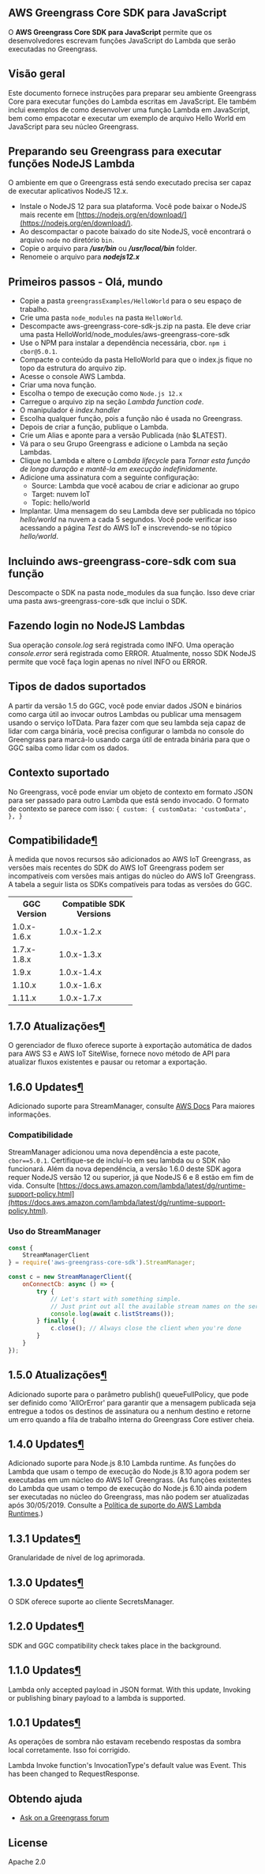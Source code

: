 ## AWS Greengrass Core SDK para JavaScript

O **AWS Greengrass Core SDK para JavaScript** permite que os desenvolvedores escrevam funções JavaScript do Lambda que serão executadas no Greengrass.

## Visão geral

Este documento fornece instruções para preparar seu ambiente Greengrass Core para executar funções do Lambda escritas em JavaScript. Ele também inclui exemplos de como desenvolver uma função Lambda em JavaScript, bem como empacotar e executar um exemplo de arquivo Hello World em JavaScript para seu núcleo Greengrass.

## Preparando seu Greengrass para executar funções NodeJS Lambda

O ambiente em que o Greengrass está sendo executado precisa ser capaz de executar aplicativos NodeJS 12.x.

*   Instale o NodeJS 12 para sua plataforma. Você pode baixar o NodeJS mais recente em [https://nodejs.org/en/download/](https://nodejs.org/en/download/).
*   Ao descompactar o pacote baixado do site NodeJS, você encontrará o arquivo `node` no diretório `bin`.
*   Copie o arquivo para _**/usr/bin**_ ou _**/usr/local/bin**_ folder.
*   Renomeie o arquivo para _**nodejs12.x**_

## Primeiros passos - Olá, mundo

*   Copie a pasta `greengrassExamples/HelloWorld` para o seu espaço de trabalho.
*   Crie uma pasta `node_modules` na pasta `HelloWorld`.
*   Descompacte aws-greengrass-core-sdk-js.zip na pasta. Ele deve criar uma pasta HelloWorld/node_modules/aws-greengrass-core-sdk
*   Use o NPM para instalar a dependência necessária, cbor. `npm i cbor@5.0.1`.
*   Compacte o conteúdo da pasta HelloWorld para que o index.js fique no topo da estrutura do arquivo zip.
*   Acesse o console AWS Lambda.
*   Criar uma nova função.
*   Escolha o tempo de execução como `Node.js 12.x`
*   Carregue o arquivo zip na seção _Lambda function code_.
*   O manipulador é _index.handler_
*   Escolha qualquer função, pois a função não é usada no Greengrass.
*   Depois de criar a função, publique o Lambda.
*   Crie um Alias e aponte para a versão Publicada (não $LATEST).
*   Vá para o seu Grupo Greengrass e adicione o Lambda na seção Lambdas.
*   Clique no Lambda e altere o _Lambda lifecycle_ para _Tornar esta função de longa duração e mantê-la em execução indefinidamente._
*   Adicione uma assinatura com a seguinte configuração:
    *   Source: Lambda que você acabou de criar e adicionar ao grupo
    *   Target: nuvem IoT
    *   Topic: hello/world
*   Implantar. Uma mensagem do seu Lambda deve ser publicada no tópico _hello/world_ na nuvem a cada 5 segundos. Você pode verificar isso acessando a página _Test_ do AWS IoT e inscrevendo-se no tópico _hello/world_.

## Incluindo aws-greengrass-core-sdk com sua função

Descompacte o SDK na pasta node_modules da sua função. Isso deve criar uma pasta aws-greengrass-core-sdk que inclui o SDK.

## Fazendo login no NodeJS Lambdas

Sua operação _console.log_ será registrada como INFO. Uma operação _console.error_ será registrada como ERROR. Atualmente, nosso SDK NodeJS permite que você faça login apenas no nível INFO ou ERROR.

## Tipos de dados suportados

A partir da versão 1.5 do GGC, você pode enviar dados JSON e binários como carga útil ao invocar outros Lambdas ou publicar uma mensagem usando o serviço IoTData. Para fazer com que seu lambda seja capaz de lidar com carga binária, você precisa configurar o lambda no console do Greengrass para marcá-lo usando carga útil de entrada binária para que o GGC saiba como lidar com os dados.

## Contexto suportado

No Greengrass, você pode enviar um objeto de contexto em formato JSON para ser passado para outro Lambda que está sendo invocado. O formato de contexto se parece com isso: `{ custom: { customData: 'customData', }, }`

<div class="section" id="compatibility">

## Compatibilidade[¶](#compatibilidade "Link permanente para este título")

À medida que novos recursos são adicionados ao AWS IoT Greengrass, as versões mais recentes do SDK do AWS IoT Greengrass podem ser incompatíveis com versões mais antigas do núcleo do AWS IoT Greengrass. A tabela a seguir lista os SDKs compatíveis para todas as versões do GGC.


<table style="width:50%">

<tbody>

<tr>

<th>GGC Version</th>

<th>Compatible SDK Versions</th>

</tr>

<tr>

<td>1.0.x-1.6.x</td>

<td>1.0.x-1.2.x</td>

</tr>

<tr>

<td>1.7.x-1.8.x</td>

<td>1.0.x-1.3.x</td>

</tr>

<tr>

<td>1.9.x</td>

<td>1.0.x-1.4.x</td>

</tr>

<tr>

<td>1.10.x</td>

<td>1.0.x-1.6.x</td>

</tr>

<tr>

<td>1.11.x</td>

<td>1.0.x-1.7.x</td>

</tr>

</tbody>

</table>

</div>

<div class="Section" id="1.7.0updates">

## 1.7.0 Atualizações[¶](#1.7.0updates "Permalink to this headline")

O gerenciador de fluxo oferece suporte à exportação automática de dados para AWS S3 e AWS IoT SiteWise, fornece novo método de API para atualizar fluxos existentes e pausar ou retomar a exportação.
   
</div>

<div class="Section" id="1.6.0updates">

## 1.6.0 Updates[¶](#1.6.0updates "Permalink to this headline")

Adicionado suporte para StreamManager, consulte [AWS Docs](https://docs.aws.amazon.com/greengrass/latest/developerguide/stream-manager.html)
Para maiores informações.
   
### Compatibilidade

StreamManager adicionou uma nova dependência a este pacote, `cbor==5.0.1`. 
Certifique-se de incluí-lo em seu lambda ou o SDK não funcionará.
Além da nova dependência, a versão 1.6.0 deste SDK agora requer NodeJS versão 12
ou superior, já que NodeJS 6 e 8 estão em fim de vida. Consulte [https://docs.aws.amazon.com/lambda/latest/dg/runtime-support-policy.html](https://docs.aws.amazon.com/lambda/latest/dg/runtime-support-policy.html).

### Uso do StreamManager

```javascript
const {
    StreamManagerClient
} = require('aws-greengrass-core-sdk').StreamManager;

const c = new StreamManagerClient({
    onConnectCb: async () => {
        try {
            // Let's start with something simple.
            // Just print out all the available stream names on the server 
            console.log(await c.listStreams());
        } finally {
            c.close(); // Always close the client when you're done
        }
    }
});
```

</div>

<div class="Section" id="1.5.0updates">

## 1.5.0 Atualizações[¶](#1.5.0updates "Permalink to this headline")

Adicionado suporte para o parâmetro publish() queueFullPolicy, que pode ser definido como 'AllOrError' para garantir que a mensagem publicada seja entregue a todos os destinos de assinatura ou a nenhum destino e retorne um erro quando a fila de trabalho interna do Greengrass Core estiver cheia.

</div>

<div class="Section" id="1.4.0updates">

## 1.4.0 Updates[¶](#1.4.0updates "Permalink to this headline")

Adicionado suporte para Node.js 8.10 Lambda runtime. As funções do Lambda que usam o tempo de execução do Node.js 8.10 agora podem ser executadas em um núcleo do AWS IoT Greengrass. (As funções existentes do Lambda que usam o tempo de execução do Node.js 6.10 ainda podem ser executadas no núcleo do Greengrass, mas não podem ser atualizadas após 30/05/2019. Consulte a [Política de suporte do AWS Lambda Runtimes](https://docs.aws.amazon.com/lambda/latest/dg/runtime-support-policy.html).)

</div>

<div class="Section" id="1.3.1updates">

## 1.3.1 Updates[¶](#1.3.1updates "Permalink to this headline")

Granularidade de nível de log aprimorada.

</div>

<div class="Section" id="1.3.0updates">

## 1.3.0 Updates[¶](#1.3.0updates "Permalink to this headline")

O SDK oferece suporte ao cliente SecretsManager.

</div>

<div class="Section" id="1.2.0updates">

## 1.2.0 Updates[¶](#1.2.0updates "Permalink to this headline")

SDK and GGC compatibility check takes place in the background.

</div>

<div class="Section" id="1.1.0updates">

## 1.1.0 Updates[¶](#1.1.0updates "Permalink to this headline")

Lambda only accepted payload in JSON format. With this update, Invoking or publishing binary payload to a lambda is supported.

</div>

<div class="Section" id="1.0.1updates">

## 1.0.1 Updates[¶](#1.0.1updates "Permalink to this headline")

As operações de sombra não estavam recebendo respostas da sombra local corretamente. Isso foi corrigido.

Lambda Invoke function's InvocationType's default value was Event. This has been changed to RequestResponse.

</div>

## Obtendo ajuda

*   [Ask on a Greengrass forum](https://forums.aws.amazon.com/forum.jspa?forumID=254)

## License

Apache 2.0
